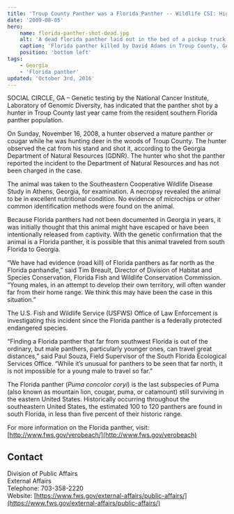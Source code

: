 ```yaml
---
title: 'Troup County Panther was a Florida Panther -- Wildlife CSI: High-Tech Genetic Testing Used to Determine Cat’s Parentage'
date: '2009-08-05'
hero:
    name: florida-panther-shot-dead.jpg
    alt: 'A dead florida panther laid out in the bed of a pickup truck.'
    caption: 'Florida panther killed by David Adams in Troup County, GA on Nov. 16, 2008. Photo by Georgia DNR.'
    position: 'bottom left'
tags:
    - Georgia
    - 'Florida panther'
updated: 'October 3rd, 2016'
---
```


SOCIAL CIRCLE, GA – Genetic testing by the National Cancer Institute, Laboratory of Genomic Diversity, has indicated that the panther shot by a hunter in Troup County last year came from the resident southern Florida panther population.

On Sunday, November 16, 2008, a hunter observed a mature panther or cougar while he was hunting deer in the woods of Troup County. The hunter observed the cat from his stand and shot it, according to the Georgia Department of Natural Resources (GDNR). The hunter who shot the panther reported the incident to the Department of Natural Resources and has not been charged in the case.

The animal was taken to the Southeastern Cooperative Wildlife Disease Study in Athens, Georgia, for examination. A necropsy revealed the animal to be in excellent nutritional condition. No evidence of microchips or other common identification methods were found on the animal.

Because Florida panthers had not been documented in Georgia in years, it was initially thought that this animal might have escaped or have been intentionally released from captivity. With the genetic confirmation that the animal is a Florida panther, it is possible that this animal traveled from south Florida to Georgia.

“We have had evidence (road kill) of Florida panthers as far north as the Florida panhandle,” said Tim Breault, Director of Division of Habitat and Species Conservation, Florida Fish and Wildlife Conservation Commission. “Young males, in an attempt to develop their own territory, will often wander far from their home range. We think this may have been the case in this situation.”

The U.S. Fish and Wildlife Service (USFWS) Office of Law Enforcement is investigating this incident since the Florida panther is a federally protected endangered species.

“Finding a Florida panther that far from southwest Florida is out of the ordinary, but male panthers, particularly younger ones, can travel great distances,” said Paul Souza, Field Supervisor of the South Florida Ecological Services Office. “While it’s unusual for panthers to be seen that far north, it is not impossible for a young male to travel so far.”

The Florida panther (_Puma concolor coryi_) is the last subspecies of Puma (also known as mountain lion, cougar, puma, or catamount) still surviving in the eastern United States. Historically occurring throughout the southeastern United States, the estimated 100 to 120 panthers are found in south Florida, in less than five percent of their historic range.

For more information on the Florida panther, visit: [http://www.fws.gov/verobeach/](http://www.fws.gov/verobeach)

## Contact

Division of Public Affairs  
External Affairs  
Telephone: 703-358-2220  
Website: [https://www.fws.gov/external-affairs/public-affairs/](https://www.fws.gov/external-affairs/public-affairs/)
